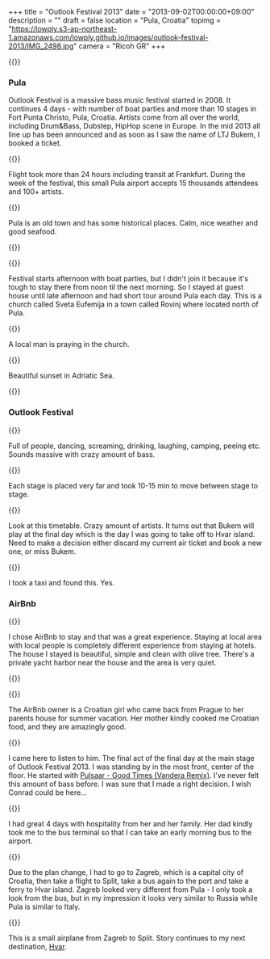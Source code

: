 +++
title = "Outlook Festival 2013"
date = "2013-09-02T00:00:00+09:00"
description = ""
draft = false
location  = "Pula, Croatia"
topimg = "https://lowply.s3-ap-northeast-1.amazonaws.com/lowply.github.io/images/outlook-festival-2013/IMG_2498.jpg"
camera = "Ricoh GR"
+++

{{<img album="outlook-festival-2013" name="IMG_2498">}}

### Pula

Outlook Festival is a massive bass music festival started in 2008. It continues 4 days - with number of boat parties and more than 10 stages in Fort Punta Christo, Pula, Croatia. Artists come from all over the world, including Drum&Bass, Dubstep, HipHop scene in Europe. In the mid 2013 all line up has been announced and as soon as I saw the name of LTJ Bukem, I booked a ticket.

{{<img album="outlook-festival-2013" name="IMG_2364">}}

Flight took more than 24 hours including transit at Frankfurt. During the week of the festival, this small Pula airport accepts 15 thousands attendees and 100+ artists.

{{<img album="outlook-festival-2013" name="IMG_2391">}}

Pula is an old town and has some historical places. Calm, nice weather and good seafood.

{{<img album="outlook-festival-2013" name="IMG_2399">}}

{{<img album="outlook-festival-2013" name="IMG_2433">}}

Festival starts afternoon with boat parties, but I didn't join it because it's tough to stay there from noon til the next morning. So I stayed at guest house until late afternoon and had short tour around Pula each day. This is a church called Sveta Eufemija in a town called Rovinj where located north of Pula.

{{<img album="outlook-festival-2013" name="IMG_2440">}}

A local man is praying in the church.

{{<img album="outlook-festival-2013" name="IMG_2445">}}

Beautiful sunset in Adriatic Sea.

{{<img album="outlook-festival-2013" name="IMG_2451">}}

### Outlook Festival

{{<img album="outlook-festival-2013" name="IMG_2498">}}

Full of people, dancing, screaming, drinking, laughing, camping, peeing etc. Sounds massive with crazy amount of bass.

{{<img album="outlook-festival-2013" name="IMG_2500">}}

Each stage is placed very far and took 10-15 min to move between stage to stage.

{{<img album="outlook-festival-2013" name="IMG_2523">}}

Look at this timetable. Crazy amount of artists. It turns out that Bukem will play at the final day which is the day I was going to take off to Hvar island. Need to make a decision either discard my current air ticket and book a new one, or miss Bukem.

{{<img album="outlook-festival-2013" name="IMG_2573">}}

I took a taxi and found this. Yes.

### AirBnb

{{<img album="outlook-festival-2013" name="IMG_2509">}}

I chose AirBnb to stay and that was a great experience. Staying at local area with local people is completely different experience from staying at hotels. The house I stayed is beautiful, simple and clean with olive tree. There's a private yacht harbor near the house and the area is very quiet.

{{<img album="outlook-festival-2013" name="IMG_2603">}}

{{<img album="outlook-festival-2013" name="IMG_2604">}}

The AirBnb owner is a Croatian girl who came back from Prague to her parents house for summer vacation. Her mother kindly cooked me Croatian food, and they are amazingly good.

{{<img album="outlook-festival-2013" name="IMG_2667">}}

I came here to listen to him. The final act of the final day at the main stage of Outlook Festival 2013. I was standing by in the most front, center of the floor. He started with [Pulsaar - Good Times (Vandera Remix)](https://www.facebook.com/vanderadub/posts/10151548464141886). I've never felt this amount of bass before. I was sure that I made a right decision. I wish Conrad could be here...

{{<img album="outlook-festival-2013" name="IMG_2679">}}

I had great 4 days with hospitality from her and her family. Her dad kindly took me to the bus terminal so that I can take an early morning bus to the airport.

{{<img album="outlook-festival-2013" name="IMG_2692">}}

Due to the plan change, I had to go to Zagreb, which is a capital city of Croatia, then take a flight to Split, take a bus again to the port and take a ferry to Hvar island. Zagreb looked very different from Pula - I only took a look from the bus, but in my impression it looks very similar to Russia while Pula is similar to Italy.

{{<img album="outlook-festival-2013" name="IMG_2696">}}

This is a small airplane from Zagreb to Split. Story continues to my next destination, [Hvar](/photo/hvar-2013/).

